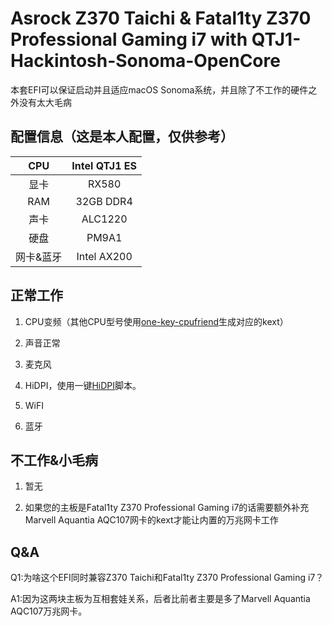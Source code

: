 # Asrock Z370 Taichi & Fatal1ty Z370 Professional Gaming i7 with QTJ1-Hackintosh-Sonoma-OpenCore

本套EFI可以保证启动并且适应macOS Sonoma系统，并且除了不工作的硬件之外没有太大毛病

## 配置信息（这是本人配置，仅供参考）

| CPU    | Intel QTJ1 ES                       |
|:------:|:----------------------------------------:|
| 显卡   | RX580                                    |
| RAM    | 32GB DDR4                                 |
| 声卡     | ALC1220                                   |
| 硬盘     | PM9A1                       |
| 网卡&蓝牙  | Intel AX200           |

## 正常工作

1. CPU变频（其他CPU型号使用[one-key-cpufriend](https://github.com/stevezhengshiqi/one-key-cpufriend)生成对应的kext）

2. 声音正常

3. 麦克风

4. HiDPI，使用一键[HiDPI](https://github.com/xzhih/one-key-hidpi)脚本。

5. WiFI

6. 蓝牙 


## 不工作&小毛病

1. 暂无

2. 如果您的主板是Fatal1ty Z370 Professional Gaming i7的话需要额外补充Marvell Aquantia AQC107网卡的kext才能让内置的万兆网卡工作

## Q&A

Q1:为啥这个EFI同时兼容Z370 Taichi和Fatal1ty Z370 Professional Gaming i7？ 

A1:因为这两块主板为互相套娃关系，后者比前者主要是多了Marvell Aquantia AQC107万兆网卡。
